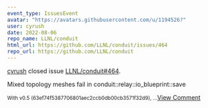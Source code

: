 ```yaml
---
event_type: IssuesEvent
avatar: "https://avatars.githubusercontent.com/u/1194526?"
user: cyrush
date: 2022-08-06
repo_name: LLNL/conduit
html_url: https://github.com/LLNL/conduit/issues/464
repo_url: https://github.com/LLNL/conduit
---
```


<a href='https://github.com/cyrush' target='_blank'>cyrush</a> closed issue <a href='https://github.com/LLNL/conduit/issues/464' target='_blank'>LLNL/conduit#464</a>.

<p>Mixed topology meshes fail in conduit::relay::io_blueprint::save</p><small>With v0.5 (63ef74f5387706801aec2ccb0db00cb3571f32d9),...</small><a href='https://github.com/LLNL/conduit/issues/464' target='_blank'>View Comment</a>
